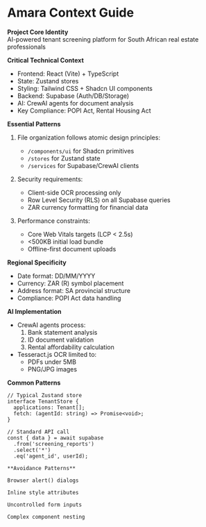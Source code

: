 # Amara Context Guide

**Project Core Identity**  
AI-powered tenant screening platform for South African real estate professionals

**Critical Technical Context**

- Frontend: React (Vite) + TypeScript
- State: Zustand stores
- Styling: Tailwind CSS + Shadcn UI components
- Backend: Supabase (Auth/DB/Storage)
- AI: CrewAI agents for document analysis
- Key Compliance: POPI Act, Rental Housing Act

**Essential Patterns**

1. File organization follows atomic design principles:

   - `/components/ui` for Shadcn primitives
   - `/stores` for Zustand state
   - `/services` for Supabase/CrewAI clients

2. Security requirements:

   - Client-side OCR processing only
   - Row Level Security (RLS) on all Supabase queries
   - ZAR currency formatting for financial data

3. Performance constraints:
   - Core Web Vitals targets (LCP < 2.5s)
   - <500KB initial load bundle
   - Offline-first document uploads

**Regional Specificity**

- Date format: DD/MM/YYYY
- Currency: ZAR (R) symbol placement
- Address format: SA provincial structure
- Compliance: POPI Act data handling

**AI Implementation**

- CrewAI agents process:
  1. Bank statement analysis
  2. ID document validation
  3. Rental affordability calculation
- Tesseract.js OCR limited to:
  - PDFs under 5MB
  - PNG/JPG images

**Common Patterns**

```tsx
// Typical Zustand store
interface TenantStore {
  applications: Tenant[];
  fetch: (agentId: string) => Promise<void>;
}

// Standard API call
const { data } = await supabase
  .from('screening_reports')
  .select('*')
  .eq('agent_id', userId);

**Avoidance Patterns**

Browser alert() dialogs

Inline style attributes

Uncontrolled form inputs

Complex component nesting

```
